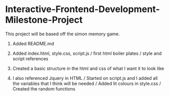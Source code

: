 # Interactive-Frontend-Development-Milestone-Project

This project will be based off the simon memory game.

1. Added README.md

2. Added index.html, style.css, script.js / first html boiler plates / style and script references

3. Created a basic structure in the html and css of what I want it to look like

4. I also referenced Jquery in HTML / Started on script.js and I added all the variables that I think will be needed / Added lit colours in style.css / Created the random functions